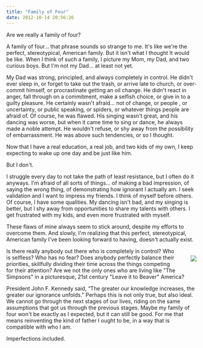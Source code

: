 ```yaml
---
title: "Family of Four"
date: 2012-10-14 20:56:26
---
```


Are we really a family of four?

A family of four... that phrase sounds so strange to me. It's like we're the perfect, stereotypical, American family. But it isn't what I thought It would be like. When I think of such a family, I picture my Mom, my Dad, and two curious boys. But I'm not my Dad... at least not yet.

My Dad was strong, principled, and always completely in control. He didn't ever sleep in, or forget to take out the trash, or arrive late to church, or over-commit himself, or procrastinate getting an oil change. He didn't react in anger, fall through on a commitment, make a selfish choice, or give in to a guilty pleasure. He certainly wasn't afraid... not of change, or people , or uncertainty, or public speaking, or spiders, or whatever things people are afraid of. Of course, he was flawed. His singing wasn't great, and his dancing was worse, but when it came time to sing or dance, he always made a noble attempt. He wouldn't refuse, or shy away from the possibility of embarrassment. He was above such tendencies, or so I thought.

Now that I have a real education, a real job, and two kids of my own, I keep expecting to wake up one day and be just like him.

But I don't.

I struggle every day to not take the path of least resistance, but I often do it anyways. I'm afraid of all sorts of things... of making a bad impression, of saying the wrong thing, of demonstrating how ignorant I actually am. I seek validation and I want to impress my friends. I think of myself before others. Of course, I have some qualities. My dancing isn't bad, and my singing is better, but I shy away from opportunities to share my talents with others. I get frustrated with my kids, and even more frustrated with myself.

These flaws of mine always seem to stick around, despite my efforts to overcome them. And slowly, I'm realizing that this perfect, stereotypical, American family I've been looking forward to having, doesn't actually exist.

<img src="http://www.sitcomsonline.com/photos/leaveittobeaveronline.jpg" style="float:right; margin: 20px 0 20px 40px;" />Is there really anybody out there who is completely in control? Who is selfless? Who has no fear? Does anybody perfectly balance their priorities, skillfully dividing their time across the things competing for their attention? Are we not the only ones who are living like "The Simpsons" in a picturesque, 21st century "Leave it to Beaver" America?

President John F. Kennedy said, “The greater our knowledge increases, the greater our ignorance unfolds." Perhaps this is not only true, but also ideal. We cannot go through the next stages of our lives, riding on the same assumptions that got us through the previous stages. Maybe my family of four won't be exactly as I expected, but it can still be good. For me that means reinventing the kind of father I ought to be, in a way that is compatible with who I am.

Imperfections included.
